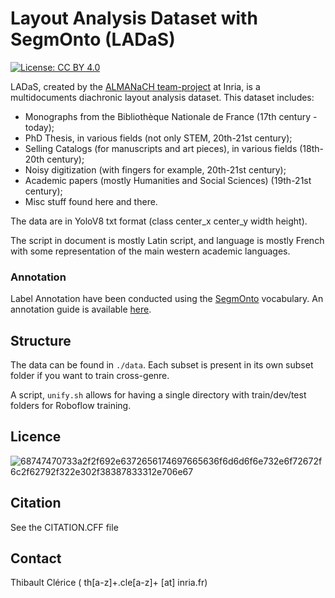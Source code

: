 # Layout Analysis Dataset with SegmOnto (LADaS)

[![License: CC BY 4.0](https://licensebuttons.net/l/by/4.0/80x15.png)](https://creativecommons.org/licenses/by/4.0/)

LADaS, created by the [ALMANaCH team-project](https://almanach.inria.fr/index-en.html) at Inria, is a 
multidocuments diachronic layout analysis dataset. This dataset includes:

- Monographs from the Bibliothèque Nationale de France (17th century - today);
- PhD Thesis, in various fields (not only STEM, 20th-21st century);
- Selling Catalogs (for manuscripts and art pieces), in various fields (18th-20th century);
- Noisy digitization (with fingers for example, 20th-21st century);
- Academic papers (mostly Humanities and Social Sciences) (19th-21st century);
- Misc stuff found here and there.

The data are in YoloV8 txt format (class center_x center_y width height).

The script in document is mostly Latin script, and language is mostly French with some representation of the main
western academic languages.

### Annotation

Label Annotation have been conducted using the [SegmOnto](https://segmonto.github.io/) vocabulary. 
An annotation guide is available [here](AnnotationGuide.md).

## Structure

The data can be found in `./data`. Each subset is present in its own subset folder if you want to train cross-genre.

A script, `unify.sh` allows for having a single directory with train/dev/test folders for Roboflow training.

## Licence

![68747470733a2f2f692e6372656174697665636f6d6d6f6e732e6f72672f6c2f62792f322e302f38387833312e706e67](https://user-images.githubusercontent.com/56683417/115525743-a78d2400-a28f-11eb-8e45-4b6e3265a527.png)

## Citation

See the CITATION.CFF file

## Contact

Thibault Clérice ( th[a-z]+.cle[a-z]+ [at] inria.fr)